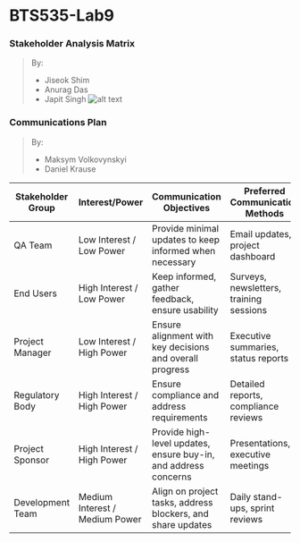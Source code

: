 # BTS535-Lab9

### Stakeholder Analysis Matrix

> By:
> - Jiseok Shim
> - Anurag Das
> - Japit Singh
![alt text](http:BTS535-Lab9/Stakeholder_Analysis_Matrix.webp)

### Communications Plan

> By:
> - Maksym Volkovynskyi
> - Daniel Krause

| **Stakeholder Group**       | **Interest/Power**            | **Communication Objectives**                                    | **Preferred Communication Methods**          | **Frequency**          | **Responsible Party**     |
|------------------------------|-------------------------------|----------------------------------------------------------------|-----------------------------------------------|-------------------------|---------------------------|
| QA Team                     | Low Interest / Low Power      | Provide minimal updates to keep informed when necessary       | Email updates, project dashboard             | Monthly or as needed   | Project Manager           |
| End Users                   | High Interest / Low Power     | Keep informed, gather feedback, ensure usability               | Surveys, newsletters, training sessions      | Bi-weekly updates       | Business Analyst          |
| Project Manager             | Low Interest / High Power     | Ensure alignment with key decisions and overall progress       | Executive summaries, status reports          | Weekly                 | Team Leads                |
| Regulatory Body             | High Interest / High Power    | Ensure compliance and address requirements                     | Detailed reports, compliance reviews          | As required (milestone-based) | Compliance Officer      |
| Project Sponsor             | High Interest / High Power    | Provide high-level updates, ensure buy-in, and address concerns| Presentations, executive meetings            | Weekly or milestone-based | Project Manager         |
| Development Team            | Medium Interest / Medium Power| Align on project tasks, address blockers, and share updates    | Daily stand-ups, sprint reviews              | Daily/Weekly           | Scrum Master/Team Leads   |

